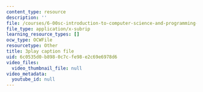 ```yaml
---
content_type: resource
description: ''
file: /courses/6-00sc-introduction-to-computer-science-and-programming-spring-2011/6c0535d0b8980c7cfe98e2c69e6978d6_TIQTYgmavC4.srt
file_type: application/x-subrip
learning_resource_types: []
ocw_type: OCWFile
resourcetype: Other
title: 3play caption file
uid: 6c0535d0-b898-0c7c-fe98-e2c69e6978d6
video_files:
  video_thumbnail_file: null
video_metadata:
  youtube_id: null
---
```

